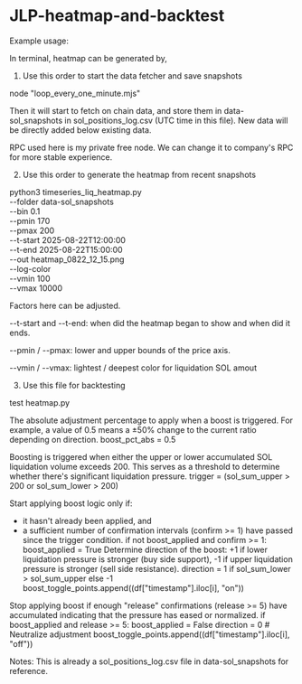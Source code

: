 # JLP-heatmap-and-backtest
Example usage:

In terminal, heatmap can be generated by,

1. Use this order to start the data fetcher and save snapshots


node "loop_every_one_minute.mjs"


Then it will start to fetch on chain data, and store them in data-sol_snapshots in sol_positions_log.csv (UTC time in this file). New data will be directly added below existing data.

RPC used here is my private free node. We can change it to company's RPC for more stable experience.


2. Use this order to generate the heatmap from recent snapshots


python3 timeseries_liq_heatmap.py \
  --folder data-sol_snapshots \
  --bin 0.1 \
  --pmin 170 \
  --pmax 200 \
  --t-start 2025-08-22T12:00:00 \
  --t-end 2025-08-22T15:00:00 \
  --out heatmap_0822_12_15.png \
  --log-color \
  --vmin 100 \
  --vmax 10000


Factors here can be adjusted. 

--t-start and --t-end: when did the heatmap began to show and when did it ends.

--pmin / --pmax: lower and upper bounds of the price axis.

--vmin / --vmax: lightest / deepest color for liquidation SOL amout

3. Use this file for backtesting

test heatmap.py

The absolute adjustment percentage to apply when a boost is triggered.
For example, a value of 0.5 means a ±50% change to the current ratio depending on direction.
boost_pct_abs = 0.5

Boosting is triggered when either the upper or lower accumulated SOL liquidation volume exceeds 200.
This serves as a threshold to determine whether there's significant liquidation pressure.
trigger = (sol_sum_upper > 200 or sol_sum_lower > 200)

Start applying boost logic only if:
- it hasn't already been applied, and
- a sufficient number of confirmation intervals (confirm >= 1) have passed since the trigger condition.
if not boost_applied and confirm >= 1:
    boost_applied = True
    Determine direction of the boost:
    +1 if lower liquidation pressure is stronger (buy side support),
    -1 if upper liquidation pressure is stronger (sell side resistance).
    direction = 1 if sol_sum_lower > sol_sum_upper else -1
    boost_toggle_points.append((df["timestamp"].iloc[i], "on"))

Stop applying boost if enough "release" confirmations (release >= 5) have accumulated
indicating that the pressure has eased or normalized.
if boost_applied and release >= 5:
    boost_applied = False
    direction = 0  # Neutralize adjustment
    boost_toggle_points.append((df["timestamp"].iloc[i], "off"))

Notes: This is already a sol_positions_log.csv file in data-sol_snapshots for reference.
